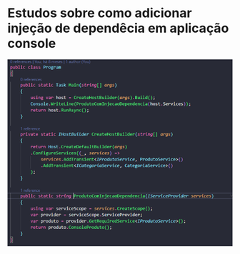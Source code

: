 # Estudos sobre como adicionar injeção de dependêcia em aplicação console

<p align="center">
    <img src="/Images/exemplo.png" alt="Exemplo de injeção de dependência em aplicação console" title="Exemplo de injeção de dependência em aplicação console">
</p> 